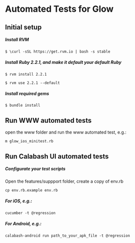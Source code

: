# Automated Tests for Glow

## Initial setup
  
##### Install RVM
`$ \curl -sSL https://get.rvm.io | bash -s stable`

##### Install Ruby 2.2.1, and make it default your default Ruby
`$ rvm install 2.2.1`

`$ rvm use 2.2.1 --default`

##### Install required gems
`$ bundle install`

## Run WWW automated tests
open the www folder and run the www automated test, e.g.:

`m glow_ios_minitest.rb`

## Run Calabash UI automated tests

##### Configurate your test scripts
Open the features/suppport folder, create a copy of env.rb

`cp env.rb.example env.rb`

##### For iOS, e.g.:

`cucumber -t @regression`

##### For Android, e.g.:

`calabash-android run path_to_your_apk_file -t @regression`
